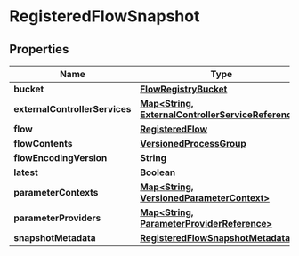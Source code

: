 # RegisteredFlowSnapshot

## Properties
Name | Type | Description | Notes
------------ | ------------- | ------------- | -------------
**bucket** | [**FlowRegistryBucket**](FlowRegistryBucket.md) |  |  [optional]
**externalControllerServices** | [**Map&lt;String, ExternalControllerServiceReference&gt;**](ExternalControllerServiceReference.md) |  |  [optional]
**flow** | [**RegisteredFlow**](RegisteredFlow.md) |  |  [optional]
**flowContents** | [**VersionedProcessGroup**](VersionedProcessGroup.md) |  |  [optional]
**flowEncodingVersion** | **String** |  |  [optional]
**latest** | **Boolean** |  |  [optional]
**parameterContexts** | [**Map&lt;String, VersionedParameterContext&gt;**](VersionedParameterContext.md) |  |  [optional]
**parameterProviders** | [**Map&lt;String, ParameterProviderReference&gt;**](ParameterProviderReference.md) |  |  [optional]
**snapshotMetadata** | [**RegisteredFlowSnapshotMetadata**](RegisteredFlowSnapshotMetadata.md) |  |  [optional]
